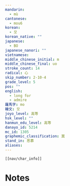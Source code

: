 ```yaml
---
mandarin:
  - mù
cantonese:
  - mou6
korean:
  - 모
korean_native: ""
japanese:
  - BO
japanese_nanori: ""
vietnamese:
middle_chinese_initial: m
middle_chinese_final: uo
stroke_count: 14
radical: 心
skip_number: 2-10-4
grade_level: 5
pos: ""
english:
  - long for
  - admire
羅馬字: mo
韓文: 모
joyo_level: 高等
hsk_level: ""
hanmun_edu_level: 高等
danayo_id: 5214
mc_id: 1305
graphemic_classification: 莫
stand_in: 思慕
aliases:
---
```

```meta-bind-embed
[[nav/char_info]]
```

# Notes
